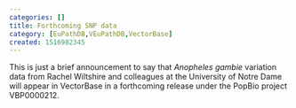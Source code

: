 ```yaml
---
categories: []
title: Forthcoming SNP data
category: [EuPathDB,VEuPathDB,VectorBase]
created: 1516982345
---
```

This is just a brief announcement to say that <i>Anopheles gambie</i> variation data from Rachel Wiltshire and colleagues at the University of Notre Dame will appear in VectorBase in a forthcoming release under the PopBio project VBP0000212.
